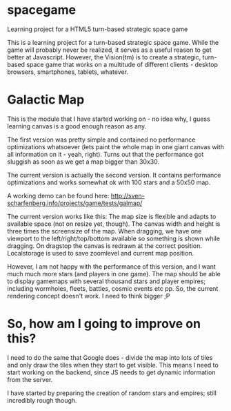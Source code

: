 spacegame
=========
Learning project for a HTML5 turn-based strategic space game


This is a learning project for a turn-based strategic space game. While the game will probably never be realized, it serves as a useful reason to get better at Javascript. However, the Vision(tm) is to create a strategic, turn-based space game that works on a multitude of different clients - desktop browsers, smartphones, tablets, whatever.


Galactic Map
============

This is the module that I have started working on - no idea why, I guess learning canvas is a good enough reason as any.

The first version was pretty simple and contained no performance optimizations whatsoever (lets paint the whole map in one giant canvas with all information on it - yeah, right). Turns out that the performance got sluggish as soon as we get a map bigger than 30x30.

The current version is actually the second version. It contains performance optimizations and works somewhat ok with 100 stars and a 50x50 map.

A working demo can be found here:
http://sven-scharfenberg.info/projects/game/tests/galmap/

The current version works like this:
The map size is flexible and adapts to available space (not on resize yet, though). The canvas width and height is three times the screensize of the map. When dragging, we have one viewport to the left/right/top/bottom available so something is shown while dragging. On dragstop the canvas is redrawn at the correct position. Localstorage is used to save zoomlevel and current map position.

However, I am not happy with the performance of this version, and I want much much more stars (and players in one game). The map should be able to display gamemaps with several thousand stars and player empires; including wormholes, fleets, battles, cosmic events etc pp. So, the current rendering concept doesn't work. I need to think bigger ;P


So, how am I going to improve on this?
======================================

I need to do the same that Google does - divide the map into lots of tiles and only draw the tiles when they start to get visible.
This means I need to start working on the backend, since JS needs to get dynamic information from the server.

I have started by preparing the creation of random stars and empires; still incredibly rough though.
